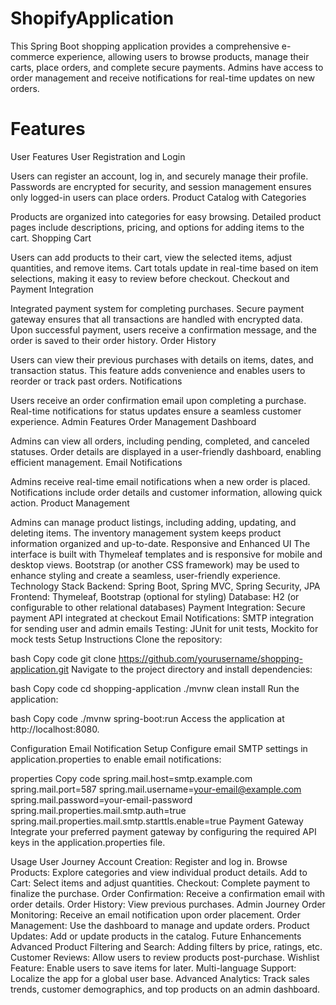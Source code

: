 # ShopifyApplication
This Spring Boot shopping application provides a comprehensive e-commerce experience, allowing users to browse products, manage their carts, place orders, and complete secure payments. Admins have access to order management and receive notifications for real-time updates on new orders.

# Features
User Features
User Registration and Login

Users can register an account, log in, and securely manage their profile.
Passwords are encrypted for security, and session management ensures only logged-in users can place orders.
Product Catalog with Categories

Products are organized into categories for easy browsing.
Detailed product pages include descriptions, pricing, and options for adding items to the cart.
Shopping Cart

Users can add products to their cart, view the selected items, adjust quantities, and remove items.
Cart totals update in real-time based on item selections, making it easy to review before checkout.
Checkout and Payment Integration

Integrated payment system for completing purchases.
Secure payment gateway ensures that all transactions are handled with encrypted data.
Upon successful payment, users receive a confirmation message, and the order is saved to their order history.
Order History

Users can view their previous purchases with details on items, dates, and transaction status.
This feature adds convenience and enables users to reorder or track past orders.
Notifications

Users receive an order confirmation email upon completing a purchase.
Real-time notifications for status updates ensure a seamless customer experience.
Admin Features
Order Management Dashboard

Admins can view all orders, including pending, completed, and canceled statuses.
Order details are displayed in a user-friendly dashboard, enabling efficient management.
Email Notifications

Admins receive real-time email notifications when a new order is placed.
Notifications include order details and customer information, allowing quick action.
Product Management

Admins can manage product listings, including adding, updating, and deleting items.
The inventory management system keeps product information organized and up-to-date.
Responsive and Enhanced UI
The interface is built with Thymeleaf templates and is responsive for mobile and desktop views.
Bootstrap (or another CSS framework) may be used to enhance styling and create a seamless, user-friendly experience.
Technology Stack
Backend: Spring Boot, Spring MVC, Spring Security, JPA
Frontend: Thymeleaf, Bootstrap (optional for styling)
Database: H2 (or configurable to other relational databases)
Payment Integration: Secure payment API integrated at checkout
Email Notifications: SMTP integration for sending user and admin emails
Testing: JUnit for unit tests, Mockito for mock tests
Setup Instructions
Clone the repository:

bash
Copy code
git clone https://github.com/yourusername/shopping-application.git
Navigate to the project directory and install dependencies:

bash
Copy code
cd shopping-application
./mvnw clean install
Run the application:

bash
Copy code
./mvnw spring-boot:run
Access the application at http://localhost:8080.

Configuration
Email Notification Setup
Configure email SMTP settings in application.properties to enable email notifications:

properties
Copy code
spring.mail.host=smtp.example.com
spring.mail.port=587
spring.mail.username=your-email@example.com
spring.mail.password=your-email-password
spring.mail.properties.mail.smtp.auth=true
spring.mail.properties.mail.smtp.starttls.enable=true
Payment Gateway
Integrate your preferred payment gateway by configuring the required API keys in the application.properties file.

Usage
User Journey
Account Creation: Register and log in.
Browse Products: Explore categories and view individual product details.
Add to Cart: Select items and adjust quantities.
Checkout: Complete payment to finalize the purchase.
Order Confirmation: Receive a confirmation email with order details.
Order History: View previous purchases.
Admin Journey
Order Monitoring: Receive an email notification upon order placement.
Order Management: Use the dashboard to manage and update orders.
Product Updates: Add or update products in the catalog.
Future Enhancements
Advanced Product Filtering and Search: Adding filters by price, ratings, etc.
Customer Reviews: Allow users to review products post-purchase.
Wishlist Feature: Enable users to save items for later.
Multi-language Support: Localize the app for a global user base.
Advanced Analytics: Track sales trends, customer demographics, and top products on an admin dashboard.
